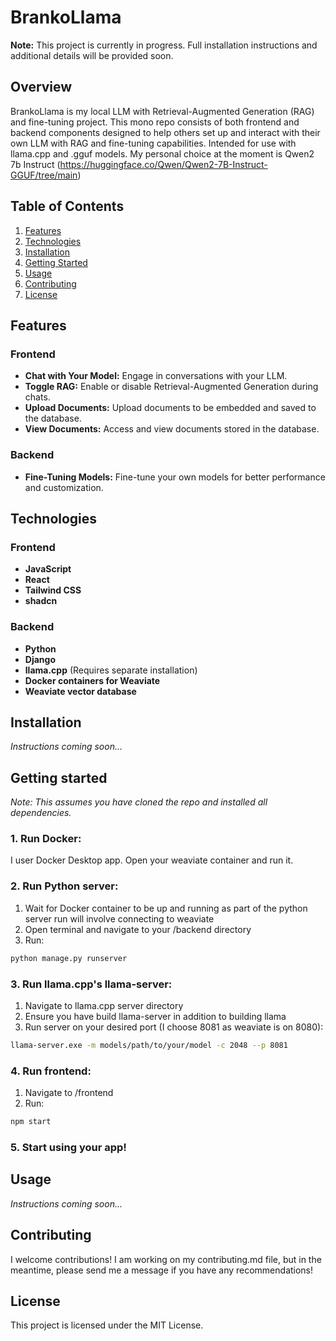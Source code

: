 # BrankoLlama

**Note:** This project is currently in progress. Full installation instructions and additional details will be provided soon.

## Overview

BrankoLlama is my local LLM with Retrieval-Augmented Generation (RAG) and fine-tuning project. This mono repo consists of both frontend and backend components designed to help others set up and interact with their own LLM with RAG and fine-tuning capabilities. Intended for use with llama.cpp and .gguf models. My personal choice at the moment is Qwen2 7b Instruct (https://huggingface.co/Qwen/Qwen2-7B-Instruct-GGUF/tree/main)

## Table of Contents
1. [Features](#features)
2. [Technologies](#technologies)
3. [Installation](#installation)
4. [Getting Started](#getting-started)
5. [Usage](#usage)
6. [Contributing](#contributing)
7. [License](#license)

## Features

### Frontend

- **Chat with Your Model:** Engage in conversations with your LLM.
- **Toggle RAG:** Enable or disable Retrieval-Augmented Generation during chats.
- **Upload Documents:** Upload documents to be embedded and saved to the database.
- **View Documents:** Access and view documents stored in the database.

### Backend

- **Fine-Tuning Models:** Fine-tune your own models for better performance and customization.

## Technologies

### Frontend

- **JavaScript**
- **React**
- **Tailwind CSS**
- **shadcn**

### Backend

- **Python**
- **Django**
- **llama.cpp** (Requires separate installation)
- **Docker containers for Weaviate**
- **Weaviate vector database**

## Installation

*Instructions coming soon...*

## Getting started
*Note: This assumes you have cloned the repo and installed all dependencies.*


### 1. Run Docker:
I user Docker Desktop app. Open your weaviate container and run it.

### 2. Run Python server:

1. Wait for Docker container to be up and running as part of the python server run will involve connecting to weaviate
2. Open terminal and navigate to your /backend directory
3. Run: 
```bash
python manage.py runserver
```

### 3. Run llama.cpp's llama-server: 
1. Navigate to llama.cpp server directory
2. Ensure you have build llama-server in addition to building llama
3. Run server on your desired port (I choose 8081 as weaviate is on 8080):
```bash
llama-server.exe -m models/path/to/your/model -c 2048 --p 8081
```

### 4. Run frontend:
1. Navigate to /frontend 
2. Run:

```bash
npm start
```

### 5. Start using your app!

## Usage

*Instructions coming soon...*

## Contributing

I welcome contributions! I am working on my contributing.md file, but in the meantime, please send me a message if you have any recommendations!

## License

This project is licensed under the MIT License.